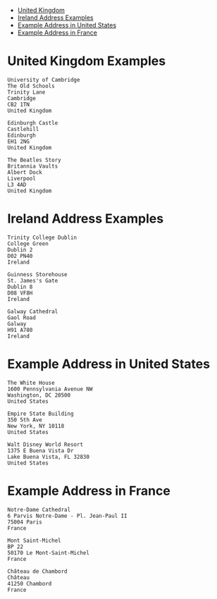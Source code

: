 * [United Kingdom](#united-kingdom-examples)
* [Ireland Address Examples](#ireland-address-examples)
* [Example Address in United States](#example-address-in-united-states)
* [Example Address in France](#example-address-in-france)

# United Kingdom Examples
```
University of Cambridge
The Old Schools
Trinity Lane
Cambridge
CB2 1TN
United Kingdom
```
```
Edinburgh Castle
Castlehill
Edinburgh
EH1 2NG
United Kingdom
```
```
The Beatles Story
Britannia Vaults
Albert Dock
Liverpool
L3 4AD
United Kingdom
```

# Ireland Address Examples
```
Trinity College Dublin
College Green
Dublin 2
D02 PN40
Ireland
```
```
Guinness Storehouse
St. James's Gate
Dublin 8
D08 VF8H
Ireland
```
```
Galway Cathedral
Gaol Road
Galway
H91 A780
Ireland
```

# Example Address in United States
```
The White House
1600 Pennsylvania Avenue NW
Washington, DC 20500
United States
```
```
Empire State Building
350 5th Ave
New York, NY 10118
United States
```
```
Walt Disney World Resort
1375 E Buena Vista Dr
Lake Buena Vista, FL 32830
United States
```

# Example Address in France
```
Notre-Dame Cathedral
6 Parvis Notre-Dame - Pl. Jean-Paul II
75004 Paris
France
```
```
Mont Saint-Michel
BP 22
50170 Le Mont-Saint-Michel
France
```
```
Château de Chambord
Château
41250 Chambord
France
```
